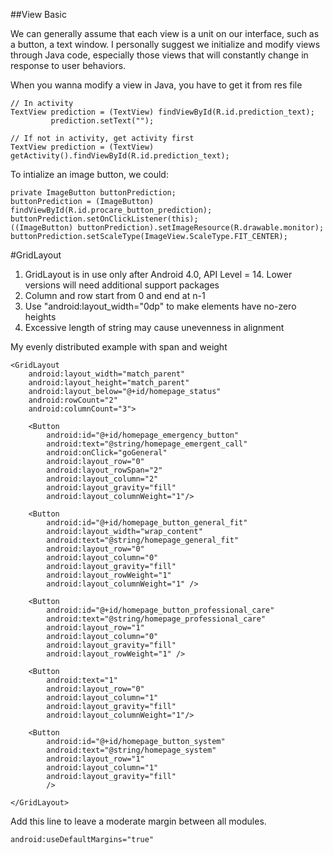 ##View Basic

We can generally assume that each view is a unit on our interface, such as a button, a text window. I personally suggest we initialize and modify views through Java code, especially those views that will constantly change in response to user behaviors.


When you wanna modify a view in Java, you have to get it from res file
```
// In activity
TextView prediction = (TextView) findViewById(R.id.prediction_text);
         prediction.setText("");
         
// If not in activity, get activity first
TextView prediction = (TextView) getActivity().findViewById(R.id.prediction_text);
```

To intialize an image button, we could:
```
private ImageButton buttonPrediction;
buttonPrediction = (ImageButton) findViewById(R.id.procare_button_prediction);
buttonPrediction.setOnClickListener(this);
((ImageButton) buttonPrediction).setImageResource(R.drawable.monitor);
buttonPrediction.setScaleType(ImageView.ScaleType.FIT_CENTER);
```


#GridLayout

1. GridLayout is in use only after Android 4.0, API Level = 14. Lower versions will need additional support packages
2. Column and row start from 0 and end at n-1
3. Use "android:layout_width="0dp" to make elements have no-zero heights
4. Excessive length of string may cause unevenness in alignment

My evenly distributed example with span and weight
```
<GridLayout
    android:layout_width="match_parent"
    android:layout_height="match_parent"
    android:layout_below="@+id/homepage_status"
    android:rowCount="2"
    android:columnCount="3">

    <Button
        android:id="@+id/homepage_emergency_button"
        android:text="@string/homepage_emergent_call"
        android:onClick="goGeneral"
        android:layout_row="0"
        android:layout_rowSpan="2"
        android:layout_column="2"
        android:layout_gravity="fill"
        android:layout_columnWeight="1"/>

    <Button
        android:id="@+id/homepage_button_general_fit"
        android:layout_width="wrap_content"
        android:text="@string/homepage_general_fit"
        android:layout_row="0"
        android:layout_column="0"
        android:layout_gravity="fill"
        android:layout_rowWeight="1"
        android:layout_columnWeight="1" />

    <Button
        android:id="@+id/homepage_button_professional_care"
        android:text="@string/homepage_professional_care"
        android:layout_row="1"
        android:layout_column="0"
        android:layout_gravity="fill"
        android:layout_rowWeight="1" />

    <Button
        android:text="1"
        android:layout_row="0"
        android:layout_column="1"
        android:layout_gravity="fill"
        android:layout_columnWeight="1"/>

    <Button
        android:id="@+id/homepage_button_system"
        android:text="@string/homepage_system"
        android:layout_row="1"
        android:layout_column="1"
        android:layout_gravity="fill"
        />

</GridLayout>
```
Add this line to leave a moderate margin between all modules.
```
android:useDefaultMargins="true"
```

